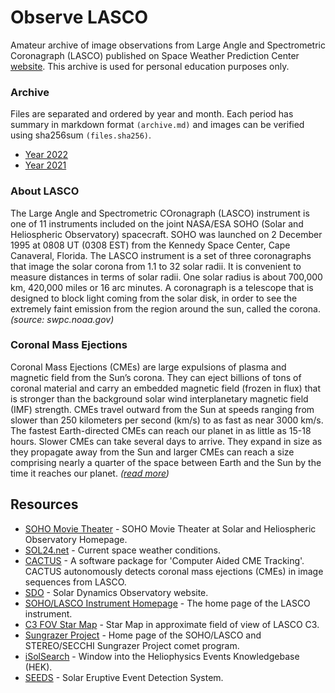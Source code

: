 # Observe LASCO

Amateur archive of image observations from Large Angle and Spectrometric Coronagraph (LASCO) published on Space Weather Prediction Center [website](https://www.swpc.noaa.gov/products/lasco-coronagraph). This archive is used for personal education purposes only.

### Archive

Files are separated and ordered by year and month. Each period has summary in markdown format ```(archive.md)``` and images can be verified using sha256sum ```(files.sha256)```.

- [Year 2022](2022/archive.md)
- [Year 2021](2021/archive.md)

### About LASCO

The Large Angle and Spectrometric COronagraph (LASCO) instrument is one of 11 instruments included on the joint NASA/ESA SOHO (Solar and Heliospheric Observatory) spacecraft. SOHO was launched on 2 December 1995 at 0808 UT (0308 EST) from the Kennedy Space Center, Cape Canaveral, Florida. The LASCO instrument is a set of three coronagraphs that image the solar corona from 1.1 to 32 solar radii. It is convenient to measure distances in terms of solar radii. One solar radius is about 700,000 km, 420,000 miles or 16 arc minutes. A coronagraph is a telescope that is designed to block light coming from the solar disk, in order to see the extremely faint emission from the region around the sun, called the corona. *(source: swpc.noaa.gov)*

### Coronal Mass Ejections

Coronal Mass Ejections (CMEs) are large expulsions of plasma and magnetic field from the Sun’s corona. They can eject billions of tons of coronal material and carry an embedded magnetic field (frozen in flux) that is stronger than the background solar wind interplanetary magnetic field (IMF) strength. CMEs travel outward from the Sun at speeds ranging from slower than 250 kilometers per second (km/s) to as fast as near 3000 km/s. The fastest Earth-directed CMEs can reach our planet in as little as 15-18 hours. Slower CMEs can take several days to arrive. They expand in size as they propagate away from the Sun and larger CMEs can reach a size comprising nearly a quarter of the space between Earth and the Sun by the time it reaches our planet. *([read more](https://www.swpc.noaa.gov/phenomena/coronal-mass-ejections))*

## Resources

- [SOHO Movie Theater](https://soho.nascom.nasa.gov/data/Theater/) - SOHO Movie Theater at Solar and Heliospheric Observatory Homepage.
- [SOL24.net](https://sol24.net) - Current space weather conditions.
- [CACTUS](https://wwwbis.sidc.be/cactus/) - A software package for 'Computer Aided CME Tracking'. CACTUS autonomously detects coronal mass ejections (CMEs) in image sequences from LASCO.
- [SDO](https://sdo.gsfc.nasa.gov) - Solar Dynamics Observatory website.
- [SOHO/LASCO Instrument Homepage](https://lasco-www.nrl.navy.mil) -  The home page of the LASCO instrument.
- [C3 FOV Star Map](https://lasco-www.nrl.navy.mil/index.php?p=sky/starmap) - Star Map in approximate field of view of LASCO C3.
- [Sungrazer Project](https://sungrazer.nrl.navy.mil) - Home page of the SOHO/LASCO and STEREO/SECCHI Sungrazer Project comet program.
- [iSolSearch](https://www.lmsal.com/isolsearch) - Window into the Heliophysics Events Knowledgebase (HEK).
- [SEEDS](http://spaceweather.gmu.edu/seeds/) - Solar Eruptive Event Detection System.
